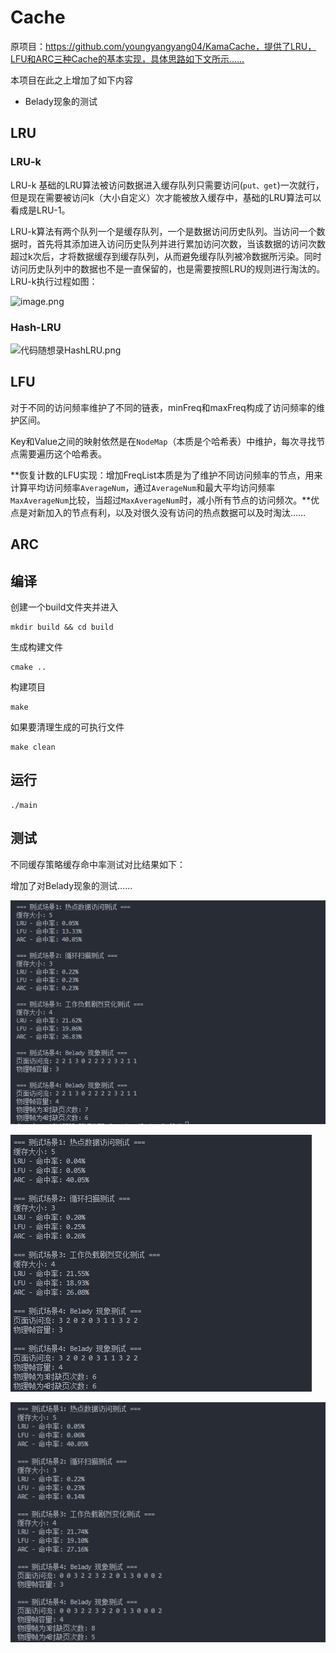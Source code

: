 # Cache
原项目：https://github.com/youngyangyang04/KamaCache，提供了LRU，LFU和ARC三种Cache的基本实现，具体思路如下文所示……

本项目在此之上增加了如下内容

- Belady现象的测试

## LRU

### LRU-k

LRU-k 基础的LRU算法被访问数据进入缓存队列只需要访问(`put、get`)一次就行，但是现在需要被访问k（大小自定义）次才能被放入缓存中，基础的LRU算法可以看成是LRU-1。

LRU-k算法有两个队列一个是缓存队列，一个是数据访问历史队列。当访问一个数据时，首先将其添加进入访问历史队列并进行累加访问次数，当该数据的访问次数超过k次后，才将数据缓存到缓存队列，从而避免缓存队列被冷数据所污染。同时访问历史队列中的数据也不是一直保留的，也是需要按照LRU的规则进行淘汰的。LRU-k执行过程如图：

![image.png](https://cdn.nlark.com/yuque/0/2024/png/39027506/1733747775068-c066db38-807d-42a7-adf6-18492075db89.png?x-oss-process=image%2Fformat%2Cwebp)

### Hash-LRU

![代码随想录HashLRU.png](https://cdn.nlark.com/yuque/0/2024/png/39027506/1733751073658-2c7d599a-b244-491b-a0fa-ab5ec722cb56.png?x-oss-process=image%2Fformat%2Cwebp)



## LFU

对于不同的访问频率维护了不同的链表，minFreq和maxFreq构成了访问频率的维护区间。

Key和Value之间的映射依然是在`NodeMap`（本质是个哈希表）中维护，每次寻找节点需要遍历这个哈希表。

**恢复计数的LFU实现：增加FreqList本质是为了维护不同访问频率的节点，用来计算平均访问频率`AverageNum`，通过`AverageNum`和最大平均访问频率`MaxAverageNum`比较，当超过`MaxAverageNum`时，减小所有节点的访问频次。**优点是对新加入的节点有利，以及对很久没有访问的热点数据可以及时淘汰……



## ARC









## 编译
创建一个build文件夹并进入
```
mkdir build && cd build
```
生成构建文件
```
cmake ..
```
构建项目
```
make
```
如果要清理生成的可执行文件
```
make clean
```

## 运行
```
./main
```

## 测试
不同缓存策略缓存命中率测试对比结果如下：

增加了对Belady现象的测试……

![image-20250103170510200](README.assets/image-20250103170510200.png)

![image-20250103170531999](README.assets/image-20250103170531999.png)

![image-20250103170546111](README.assets/image-20250103170546111.png)
